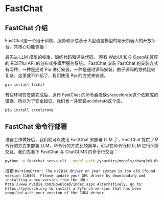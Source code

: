 # FastChat

## FastChat 介绍
FastChat是一个用于训练、服务和评估基于大型语言模型的聊天机器人的开放平台。其核心功能包括：

最先进 LLM 模型的权重、训练代码和评估代码。
带有 WebUI 和与 OpenAI 兼容的 RESTful API 的分布式多模型服务系统。
FastChat 安装
FastChat 的安装方式有两种，一种是通过 Pip 进行安装，一种是通过源码安装，由于源码的方式比较复杂，这里就不介绍了，我们使用 Pip 的方式来安装。

```bash
pip install fschat
```

有些环境在安装完成后，运行 FastChat 的命令会报缺少accelerate这个依赖库的错误，所以为了安全起见，我们也一并安装accelerate这个库。

```bash
pip install accelerate
```


## FastChat 命令行部署
准备工作做好后，我们就可以使用 FastChat 来部署 LLM 了，FastChat 提供了命令行的方式来部署 LLM，命令行的方式比较简单，可以在命令行和 LLM 进行问答交互，我们先看下 FastChat 与 ChatGLM3 的命令行交互：

```bash
python -m fastchat.serve.cli --model-path /yourdirs/models/chatglm3-6b

```

报错 `RuntimeError: The NVIDIA driver on your system is too old (found version 11040). Please update your GPU driver by downloading and installing a new version from the URL: http://www.nvidia.com/Download/index.aspx Alternatively, go to: https://pytorch.org to install a PyTorch version that has been compiled with your version of the CUDA driver.`

